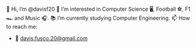 👋 Hi, I’m @davisf20
👀 I’m interested in Computer Science 🖥️, Football ⚽, F1 🏎️ and Music 🎧.
📚 I’m currently studying Computer Engineering.
📫 How to reach me:
  - 📧 davis.fusco.20@gmail.com

<!---
davisf20/davisf20 is a ✨ special ✨ repository because its `README.md` (this file) appears on your GitHub profile.
You can click the Preview link to take a look at your changes.
--->
